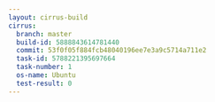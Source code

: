 ```yaml
---
layout: cirrus-build
cirrus:
  branch: master
  build-id: 5888843614781440
  commit: 53f0f05f884fcb48040196ee7e3a9c5714a711e2
  task-id: 5788221395697664
  task-number: 1
  os-name: Ubuntu
  test-result: 0
---
```

